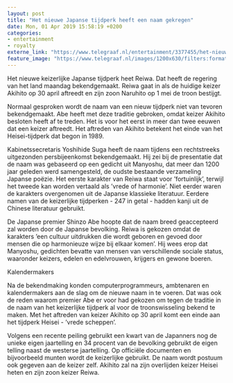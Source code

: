 ```yaml
---
layout: post
title: "Het nieuwe Japanse tijdperk heeft een naam gekregen"
date: Mon, 01 Apr 2019 15:58:19 +0200
categories: 
- entertainment 
- royalty 
externe_link: "https://www.telegraaf.nl/entertainment/3377455/het-nieuwe-japanse-tijdperk-heeft-een-naam-gekregen"
feature_image: "https://www.telegraaf.nl/images/1200x630/filters:format(jpeg):quality(80)/cdn-kiosk-api.telegraaf.nl/348f6ebc-5486-11e9-bf68-0255c322e81b.jpg"
---
```


<p class="intro">Het nieuwe keizerlijke Japanse tijdperk heet Reiwa. Dat heeft de regering van het land maandag bekendgemaakt. Reiwa gaat in als de huidige keizer Akihito op 30 april aftreedt en zijn zoon Naruhito op 1 mei de troon bestijgt.</p> <p>Normaal gesproken wordt de naam van een nieuw tijdperk niet van tevoren bekendgemaakt. Abe heeft met deze traditie gebroken, omdat keizer Akihito besloten heeft af te treden. Het is voor het eerst in meer dan twee eeuwen dat een keizer aftreedt. Het aftreden van Akihito betekent het einde van het Heisei-tijdperk dat begon in 1989.</p><p>Kabinetssecretaris Yoshihide Suga heeft de naam tijdens een rechtstreeks uitgezonden persbijeenkomst bekendgemaakt. Hij zei bij de presentatie dat de naam was gebaseerd op een gedicht uit Manyoshu, dat meer dan 1200 jaar geleden werd samengesteld, de oudste bestaande verzameling Japanse poëzie. Het eerste karakter van Reiwa staat voor ’fortuinlijk’, terwijl het tweede kan worden vertaald als ’vrede of harmonie’. Niet eerder waren de karakters overgenomen uit de Japanse klassieke literatuur. Eerdere namen van de keizerlijke tijdperken - 247 in getal - hadden kanji uit de Chinese literatuur gebruikt.</p><p>De Japanse premier Shinzo Abe hoopte dat de naam breed geaccepteerd zal worden door de Japanse bevolking. Reiwa is gekozen omdat de karakters ’een cultuur uitdrukken die wordt geboren en gevoed door mensen die op harmonieuze wijze bij elkaar komen’. Hij wees erop dat Manyoshu, gedichten bevatte van mensen van verschillende sociale status, waaronder keizers, edelen en edelvrouwen, krijgers en gewone boeren.</p><p>Kalendermakers</p><p>Na de bekendmaking konden computerprogrammeurs, ambtenaren en kalendermakers aan de slag om de nieuwe naam in te voeren. Dat was ook de reden waarom premier Abe er voor had gekozen om tegen de traditie in de naam van het keizerlijke tijdperk al voor de troonswisseling bekend te maken. Met het aftreden van keizer Akihito op 30 april komt een einde aan het tijdperk Heisei - ’vrede scheppen’.</p><p>Volgens een recente peiling gebruikt een kwart van de Japanners nog de unieke eigen jaartelling en 34 procent van de bevolking gebruikt de eigen telling naast de westerse jaartelling. Op officiële documenten en bijvoorbeeld munten wordt de keizerlijke gebruikt. De naam wordt postuum ook gegeven aan de keizer zelf. Akihito zal na zijn overlijden keizer Heisei heten en zijn zoon keizer Reiwa.</p>
